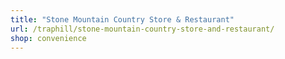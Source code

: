 ```yaml
---
title: "Stone Mountain Country Store & Restaurant"
url: /traphill/stone-mountain-country-store-and-restaurant/
shop: convenience
---
```


